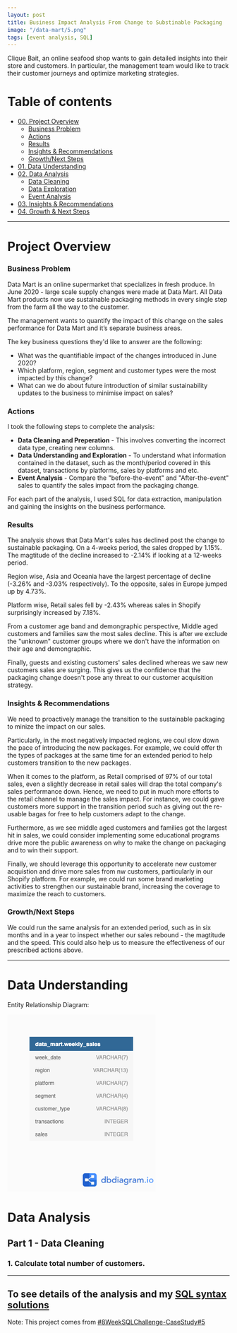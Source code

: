 ```yaml
---
layout: post
title: Business Impact Analysis From Change to Substinable Packaging
image: "/data-mart/5.png"
tags: [event analysis, SQL]
---
```


Clique Bait, an online seafood shop wants to gain detailed insights into their store and customers. In particular, the management team would like to track their customer journeys and optimize marketing strategies.

# Table of contents

- [00. Project Overview](#overview-main)
    - [Business Problem](#overview-business-problem)
    - [Actions](#overview-actions)
    - [Results](#overview-results)
    - [Insights & Recommendations](#overview-insights-recommendations)
    - [Growth/Next Steps](#overview-growth)
- [01. Data Understanding](#data-understanding)
- [02. Data Analysis](#Data-analysis)
    - [Data Cleaning](#data-cleaning)
    - [Data Exploration](#data-exploration)
    - [Event Analysis](#event-analysis)
- [03. Insights & Recommendations](#insights-recommendations)
- [04. Growth & Next Steps](#growth-next-steps)

___

# Project Overview  <a name="overview-main"></a>

### Business Problem <a name="overview-business-problem"></a>
Data Mart is an online supermarket that specializes in fresh produce. In June 2020 - large scale supply changes were made at Data Mart. All Data Mart products now use sustainable packaging methods in every single step from the farm all the way to the customer.

The management wants to quantify the impact of this change on the sales performance for Data Mart and it’s separate business areas.

The key business questions they'd like to answer are the following:

* What was the quantifiable impact of the changes introduced in June 2020?
* Which platform, region, segment and customer types were the most impacted by this change?
* What can we do about future introduction of similar sustainability updates to the business to minimise impact on sales?

### Actions <a name="overview-actions"></a>

I took the following steps to complete the analysis:

* **Data Cleaning and Preperation** - This involves converting the incorrect data type, creating new columns.
* **Data Understanding and Exploration** - To understand what information contained in the dataset, such as the month/period covered in this dataset, transactions by platforms, sales by platforms and etc.
* **Event Analysis** - Compare the "before-the-event" and "After-the-event" sales to quantify the sales impact from the packaging change.
   
For each part of the analysis, I used SQL for data extraction, manipulation and gaining the insights on the business performance.  

### Results <a name="overview-results"></a>

The analysis shows that Data Mart's sales has declined post the change to sustainable packaging. On a 4-weeks period, the sales dropped by 1.15%. The magtitude of the decline increased to -2.14% if looking at a 12-weeks period. 

Region wise, Asia and Oceania have the largest percentage of decline (-3.26% and -3.03% respectively). To the opposite, sales in Europe jumped up by 4.73%.

Platform wise, Retail sales fell by -2.43% whereas sales in Shopify surprisingly increased by 7.18%.

From a customer age band and demongraphic perspective, Middle aged customers and families saw the most sales decline. This is after we exclude the "unknown" customer groups where we don't have the information on their age and demongraphic.

Finally, guests and existing customers' sales declined whereas we saw new customers sales are surging. This gives us the confidence that the packaging change doesn't pose any threat to our customer acquisition strategy. 


### Insights & Recommendations <a name="overview-insights-recommendations"></a>

We need to proactively manage the transition to the sustainable packaging to minize the impact on our sales. 

Particularly, in the most negatively impacted regions, we coul slow down the pace of introducing the new packages. For example, we could offer th the types of packages at the same time for an extended period to help customers transition to the new packages.

When it comes to the platform, as Retail comprised of 97% of our total sales, even a slightly decrease in retail sales will drap the total company's sales performance down. Hence, we need to put in much more efforts to the retail channel to manage the sales impact. For instance, we could gave customers more support in the transition period such as giving out the re-usable bagas for free to help customers adapt to the change.

Furthermore, as we see middle aged customers and families got the largest hit in sales, we could consider implementing some educational programs drive more the public awareness on why to make the change on packaging and to win their support.  

Finally, we should leverage this opportunity to accelerate new customer acquistion and drive more sales from nw customers, particularly in our Shopify platform. For example, we could run some brand marketing activities to strengthen our sustainable brand, increasing the coverage to maximize the reach to customers. 

### Growth/Next Steps <a name="overview-growth"></a>

We could run the same analysis for an extended period, such as in six months and in a year to inspect whether our sales rebound - the magtitude and the speed. This could also help us to measure the effectiveness of our prescribed actions above.

___

# Data Understanding  <a name="data-understanding"></a>

Entity Relationship Diagram:

<img src="https://github.com/RuthyYao/RuthyYao.github.io/blob/master/img/data-mart/case-study-5-erd.png">

<br>

# Data Analysis  <a name="data-analysis"></a>

## Part 1 - Data Cleaning <a name="data-cleaning"></a>

### 1. Calculate total number of customers.
___

To see details of the analysis and my [SQL syntax solutions](https://github.com/RuthyYao/8-Weeks-SQL-Challenge/tree/main/Case%20Study%20%235%20-%20Data%20Mart)
<br>
---
Note: This project comes from [#8WeekSQLChallenge-CaseStudy#5](https://8weeksqlchallenge.com/case-study-5/)
